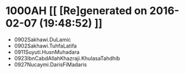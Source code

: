 # 1000AH [[ [Re]generated on 2016-02-07 (19:48:52) ]]

* 0902Sakhawi.DuLamic
* 0902Sakhawi.TuhfaLatifa
* 0911Suyuti.HusnMuhadara
* 0923IbnCabdAllahKhazraji.KhulasaTahdhib
* 0927Nucaymi.DarisFiMadaris
